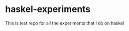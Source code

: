 haskel-experiments
==================

This is test repo for all the experiments that I do on haskel
